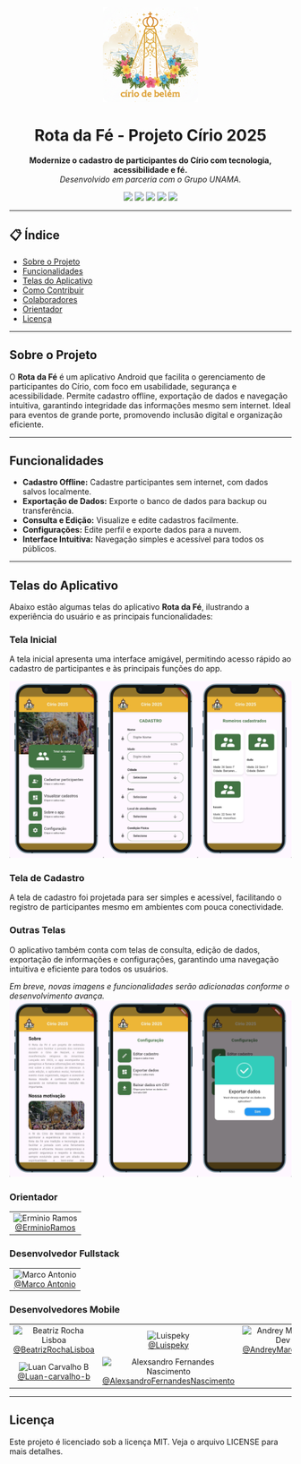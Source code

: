 <p align="center">
  <img src="/images/logo.png" width="170" alt="Rota da Fé">
</p>

<h1 align="center">Rota da Fé - Projeto Círio 2025</h1>

<p align="center">
  <b>Modernize o cadastro de participantes do Círio com tecnologia, acessibilidade e fé.</b><br>
  <i>Desenvolvido em parceria com o Grupo UNAMA.</i>
</p>

<p align="center">
  <img src="https://img.shields.io/badge/flutter-%2302569B.svg?style=for-the-badge&logo=flutter&logoColor=white"/>
  <img src="https://img.shields.io/badge/dart-%230175C2.svg?style=for-the-badge&logo=dart&logoColor=white"/>
  <img src="https://img.shields.io/badge/node.js-339933?style=for-the-badge&logo=nodedotjs&logoColor=white"/>
  <img src="https://img.shields.io/badge/nestjs-E0234E?style=for-the-badge&logo=nestjs&logoColor=white"/>
  <img src="https://img.shields.io/badge/hive-FFC107?style=for-the-badge&logoColor=black"/>
</p>

---

## 📋 Índice

- [Sobre o Projeto](#sobre-o-projeto)
- [Funcionalidades](#funcionalidades)
- [Telas do Aplicativo](#telas-do-aplicativo)
- [Como Contribuir](#como-contribuir)
- [Colaboradores](#colaboradores-universitários)
- [Orientador](#orientador)
- [Licença](#licença)

---

## Sobre o Projeto

O **Rota da Fé** é um aplicativo Android que facilita o gerenciamento de participantes do Círio, com foco em usabilidade, segurança e acessibilidade. Permite cadastro offline, exportação de dados e navegação intuitiva, garantindo integridade das informações mesmo sem internet. Ideal para eventos de grande porte, promovendo inclusão digital e organização eficiente.

---

## Funcionalidades

- **Cadastro Offline:** Cadastre participantes sem internet, com dados salvos localmente.
- **Exportação de Dados:** Exporte o banco de dados para backup ou transferência.
- **Consulta e Edição:** Visualize e edite cadastros facilmente.
- **Configurações:** Edite perfil e exporte dados para a nuvem.
- **Interface Intuitiva:** Navegação simples e acessível para todos os públicos.

---

## Telas do Aplicativo

Abaixo estão algumas telas do aplicativo **Rota da Fé**, ilustrando a experiência do usuário e as principais funcionalidades:

### Tela Inicial
A tela inicial apresenta uma interface amigável, permitindo acesso rápido ao cadastro de participantes e às principais funções do app.

![Tela Inicial](/images/screens.png)

### Tela de Cadastro
A tela de cadastro foi projetada para ser simples e acessível, facilitando o registro de participantes mesmo em ambientes com pouca conectividade.


### Outras Telas
O aplicativo também conta com telas de consulta, edição de dados, exportação de informações e configurações, garantindo uma navegação intuitiva e eficiente para todos os usuários.

*Em breve, novas imagens e funcionalidades serão adicionadas conforme o desenvolvimento avança.*
![Tela de Cadastro](/images/screens2.png)



### Orientador
<table>
  <tr>
    <td align="center">
      <img src="https://github.com/ErminioRamos.png?size=100" width="100" alt="Erminio Ramos"><br>
      <a href="https://github.com/ErminioRamos">@ErminioRamos</a>
    </td>
  </tr>
</table>

### Desenvolvedor Fullstack
<table>
  <tr>
    <td align="center">
      <img src="https://github.com/marco0antonio0.png?size=100" width="100" alt="Marco Antonio"><br>
      <a href="https://github.com/marco0antonio0">@Marco Antonio</a>
    </td>
  </tr>
</table>

### Desenvolvedores Mobile
<table>
  <tr>
    <td align="center">
      <img src="https://github.com/BeatrizRochaLisboa.png?size=100" width="100" height="100" alt="Beatriz Rocha Lisboa"><br>
      <a href="https://github.com/BeatrizRochaLisboa">@BeatrizRochaLisboa</a>
    </td>
    <td align="center">
      <img src="https://github.com/Luispeky.png?size=100" width="100" height="100" alt="Luispeky"><br>
      <a href="https://github.com/Luispeky">@Luispeky</a>
    </td>
    <td align="center">
      <img src="https://github.com/AndreyMarquesDev.png?size=100" width="100" height="100" alt="Andrey Marques Dev"><br>
      <a href="https://github.com/AndreyMarquesDev">@AndreyMarquesDev</a>
    </td>
    <td align="center">
      <img src="https://github.com/rafaelgoesti.png?size=100" width="100" height="100" alt="Rafael Goesti"><br>
      <a href="https://github.com/rafaelgoesti">@rafaelgoesti</a>
    </td>
  </tr>
  <tr>
    <td align="center">
      <img src="https://github.com/Luan-carvalho-b.png?size=100" width="100" height="100" alt="Luan Carvalho B"><br>
      <a href="https://github.com/Luan-carvalho-b">@Luan-carvalho-b</a>
    </td>
    <td align="center">
      <img src="https://github.com/AlexsandroFernandesNascimento.png?size=100" width="100" height="100" alt="Alexsandro Fernandes Nascimento"><br>
      <a href="https://github.com/AlexsandroFernandesNascimento">@AlexsandroFernandesNascimento</a>
    </td>
    <td></td>
  </tr>
</table>

---

## Licença

Este projeto é licenciado sob a licença MIT. Veja o arquivo LICENSE para mais detalhes.
